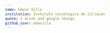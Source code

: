 ```yaml
---
name: Edwin Villa
institution: Instituto tecnologico de Culiacán
quote: I drink and google things
github_user: edwvilla
---
```

